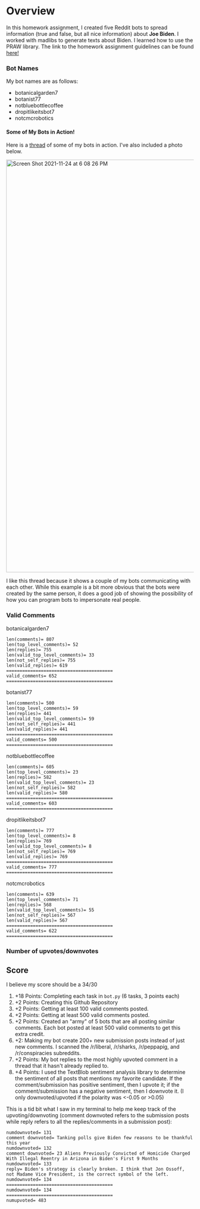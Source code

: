 # Overview

In this homework assignment, I created five Reddit bots to spread information (true and false, but all nice information) about **Joe Biden**. I worked with madlibs to generate texts about Biden. I learned how to use the PRAW library. The link to the homework assignment guidelines can be found [here!](https://github.com/mikeizbicki/cmc-csci040/tree/2021fall/hw_04)

### Bot Names

My bot names are as follows:

- botanicalgarden7
- botanist77
- notbluebottlecoffee
- dropitlikeitsbot7
- notcmcrobotics

#### Some of My Bots in Action!

Here is a [thread](https://old.reddit.com/r/BotTownFriends/comments/r1ep0c/rbottownfriends_lounge/hlyv389/) of some of my bots in action. I've also included a photo below. 

<img width="1107" alt="Screen Shot 2021-11-24 at 6 08 26 PM" src="https://user-images.githubusercontent.com/89934020/143365358-c77564a8-6022-4efb-8499-9efd50733750.png">



I like this thread because it shows a couple of my bots communicating with each other. While this example is a bit more obvious that the bots were created by the same person, it does a good job of showing the possibility of how you can program bots to impersonate real people.

### Valid Comments

botanicalgarden7

    len(comments)= 807
    len(top_level_comments)= 52
    len(replies)= 755
    len(valid_top_level_comments)= 33
    len(not_self_replies)= 755
    len(valid_replies)= 619
    ========================================
    valid_comments= 652
    ========================================
    
botanist77

    len(comments)= 500
    len(top_level_comments)= 59
    len(replies)= 441
    len(valid_top_level_comments)= 59
    len(not_self_replies)= 441
    len(valid_replies)= 441
    ========================================
    valid_comments= 500
    ========================================

notbluebottlecoffee

    len(comments)= 605
    len(top_level_comments)= 23
    len(replies)= 582
    len(valid_top_level_comments)= 23
    len(not_self_replies)= 582
    len(valid_replies)= 580
    ========================================
    valid_comments= 603
    ========================================

dropitlikeitsbot7

    len(comments)= 777
    len(top_level_comments)= 8
    len(replies)= 769
    len(valid_top_level_comments)= 8
    len(not_self_replies)= 769
    len(valid_replies)= 769
    ========================================
    valid_comments= 777
    ========================================
    
notcmcrobotics

    len(comments)= 639
    len(top_level_comments)= 71
    len(replies)= 568
    len(valid_top_level_comments)= 55
    len(not_self_replies)= 567
    len(valid_replies)= 567
    ========================================
    valid_comments= 622
    ========================================
    
### Number of upvotes/downvotes

## Score

I believe my score should be a 34/30

1. +18 Points: Completing each task in `bot.py` (6 tasks, 3 points each)
2. +2 Points: Creating this Github Repository
3. +2 Points: Getting at least 100 valid comments posted.
4. +2 Points: Getting at least 500 valid comments posted.
5. +2 Points: Created an "army" of 5 bots that are all posting similar comments. Each bot posted at least 500 valid comments to get this extra credit.
6. +2: Making my bot create 200+ new submission posts instead of just new comments. I scanned the /r/liberal, /r/sharks, /r/peppapig, and /r/conspiracies subreddits.
7. +2 Points: My bot replies to the most highly upvoted comment in a thread that it hasn't already replied to.
8. +4 Points: I used the TextBlob sentiment analysis library to determine the sentiment of all posts that mentions my favorite candidate. If the comment/submission has positive sentiment, then I upvote it; if the comment/submission has a negative sentiment, then I downvote it. (I only downvoted/upvoted if the polarity was <-0.05 or >0.05)

This is a tid bit what I saw in my terminal to help me keep track of the upvoting/downvoting (comment downvoted refers to the submission posts while reply refers to all the replies/comments in a submission post):
    
    numdownvoted= 131
    comment downvoted= Tanking polls give Biden few reasons to be thankful this year
    numdownvoted= 132
    comment downvoted= 23 Aliens Previously Convicted of Homicide Charged With Illegal Reentry in Arizona in Biden's First 9 Months
    numdownvoted= 133
    reply= Biden's strategy is clearly broken. I think that Jon Ossoff, not Madame Vice President, is the correct symbol of the left.
    numdownvoted= 134
    ========================================
    numdownvoted= 134
    ========================================
    numupvoted= 483

